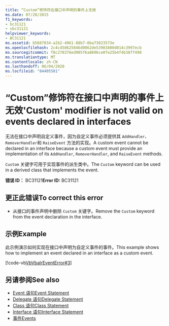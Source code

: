 ```yaml
---
title: “Custom”修饰符在接口中声明的事件上无效
ms.date: 07/20/2015
f1_keywords:
- bc31121
- vbc31121
helpviewer_keywords:
- BC31121
ms.assetid: b5687034-a2b2-4961-88b7-0ba73023573e
ms.openlocfilehash: 2c4c458625846d0862de53903880d014c3997ecb
ms.sourcegitcommit: f8c270376ed905f6a8896ce0fe25b4f4b38ff498
ms.translationtype: MT
ms.contentlocale: zh-CN
ms.lasthandoff: 06/04/2020
ms.locfileid: "84405581"
---
```

# <a name="custom-modifier-is-not-valid-on-events-declared-in-interfaces"></a><span data-ttu-id="5cfcd-102">“Custom”修饰符在接口中声明的事件上无效</span><span class="sxs-lookup"><span data-stu-id="5cfcd-102">'Custom' modifier is not valid on events declared in interfaces</span></span>
<span data-ttu-id="5cfcd-103">无法在接口中声明自定义事件，因为自定义事件必须提供其 `AddHandler`、 `RemoverHandler`和 `RaiseEvent` 方法的实现。</span><span class="sxs-lookup"><span data-stu-id="5cfcd-103">A custom event cannot be declared in an interface because a custom event must provide an implementation of its `AddHandler`, `RemoverHandler`, and `RaiseEvent` methods.</span></span>  
  
 <span data-ttu-id="5cfcd-104">`Custom` 关键字可用于实现事件的派生类中。</span><span class="sxs-lookup"><span data-stu-id="5cfcd-104">The `Custom` keyword can be used in a derived class that implements the event.</span></span>  
  
 <span data-ttu-id="5cfcd-105">**错误 ID：** BC31121</span><span class="sxs-lookup"><span data-stu-id="5cfcd-105">**Error ID:** BC31121</span></span>  
  
## <a name="to-correct-this-error"></a><span data-ttu-id="5cfcd-106">更正此错误</span><span class="sxs-lookup"><span data-stu-id="5cfcd-106">To correct this error</span></span>  
  
- <span data-ttu-id="5cfcd-107">从接口的事件声明中删除 `Custom` 关键字。</span><span class="sxs-lookup"><span data-stu-id="5cfcd-107">Remove the `Custom` keyword from the event declaration in the interface.</span></span>  
  
## <a name="example"></a><span data-ttu-id="5cfcd-108">示例</span><span class="sxs-lookup"><span data-stu-id="5cfcd-108">Example</span></span>  
 <span data-ttu-id="5cfcd-109">此示例演示如何实现在接口中声明为自定义事件的事件。</span><span class="sxs-lookup"><span data-stu-id="5cfcd-109">This example shows how to implement an event declared in an interface as a custom event.</span></span>  
  
 [!code-vb[VbVbalrEventError#3](~/samples/snippets/visualbasic/VS_Snippets_VBCSharp/VbVbalrEventError/VB/VbVbalrEventError.vb#3)]  
  
## <a name="see-also"></a><span data-ttu-id="5cfcd-110">另请参阅</span><span class="sxs-lookup"><span data-stu-id="5cfcd-110">See also</span></span>

- [<span data-ttu-id="5cfcd-111">Event 语句</span><span class="sxs-lookup"><span data-stu-id="5cfcd-111">Event Statement</span></span>](../language-reference/statements/event-statement.md)
- [<span data-ttu-id="5cfcd-112">Delegate 语句</span><span class="sxs-lookup"><span data-stu-id="5cfcd-112">Delegate Statement</span></span>](../language-reference/statements/delegate-statement.md)
- [<span data-ttu-id="5cfcd-113">Class 语句</span><span class="sxs-lookup"><span data-stu-id="5cfcd-113">Class Statement</span></span>](../language-reference/statements/class-statement.md)
- [<span data-ttu-id="5cfcd-114">Interface 语句</span><span class="sxs-lookup"><span data-stu-id="5cfcd-114">Interface Statement</span></span>](../language-reference/statements/interface-statement.md)
- [<span data-ttu-id="5cfcd-115">事件</span><span class="sxs-lookup"><span data-stu-id="5cfcd-115">Events</span></span>](../programming-guide/language-features/events/index.md)
